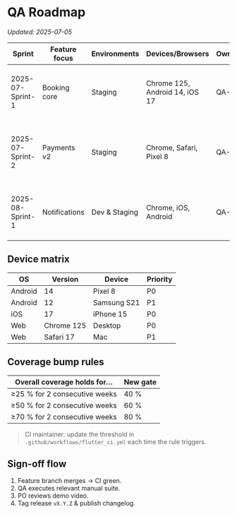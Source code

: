 # QA Roadmap
_Updated: 2025-07-05_

| Sprint | Feature focus | Environments | Devices/Browsers | Owner | Exit criteria |
|--------|---------------|--------------|------------------|-------|---------------|
| 2025-07-Sprint-1 | Booking core | Staging | Chrome 125, Android 14, iOS 17 | QA-1 | ✔ Unit + integration tests green <br> ✔ Manual calendar CRUD pass |
| 2025-07-Sprint-2 | Payments v2 | Staging | Chrome, Safari, Pixel 8 | QA-2 | ✔ Stripe sandbox OK <br> ✔ Refund flow manual pass |
| 2025-08-Sprint-1 | Notifications | Dev & Staging | Chrome, iOS, Android | QA-3 | ✔ Push received in <2 s <br> ✔ Localisation he/it OK |

## Device matrix
| OS | Version | Device | Priority |
|----|---------|--------|----------|
| Android | 14 | Pixel 8 | P0 |
| Android | 12 | Samsung S21 | P1 |
| iOS | 17 | iPhone 15 | P0 |
| Web | Chrome 125 | Desktop | P0 |
| Web | Safari 17 | Mac | P1 |

## Coverage bump rules

| Overall coverage holds for… | New gate |
|-----------------------------|----------|
| ≥25 % for 2 consecutive weeks | 40 % |
| ≥50 % for 2 consecutive weeks | 60 % |
| ≥70 % for 2 consecutive weeks | 80 % |

> CI maintainer: update the threshold in `.github/workflows/flutter_ci.yml` each time the rule triggers.

## Sign-off flow
1. Feature branch merges → CI green.  
2. QA executes relevant manual suite.  
3. PO reviews demo video.  
4. Tag release `vX.Y.Z` & publish changelog. 